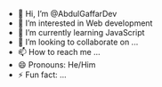 - 👋 Hi, I’m @AbdulGaffarDev
- 👀 I’m interested in Web development
- 🌱 I’m currently learning JavaScript 
- 💞️ I’m looking to collaborate on ...
- 📫 How to reach me ...
- 😄 Pronouns: He/Him
- ⚡ Fun fact: ...

<!---
AbdulGaffarDev/AbdulGaffarDev is a ✨ special ✨ repository because its `README.md` (this file) appears on your GitHub profile.
You can click the Preview link to take a look at your changes.
--->
